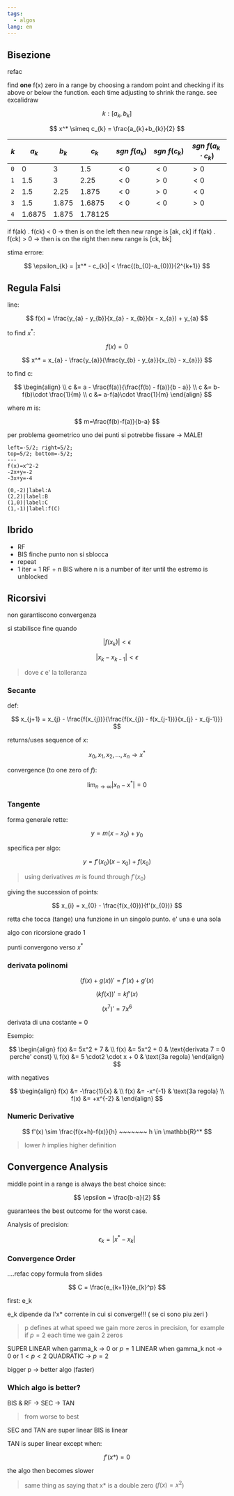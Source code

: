 ```yaml
---
tags:
  - algos
lang: en
---
```


## Bisezione

refac

find **one** f(x) zero in a range by choosing a random point and checking if its above or below the function. each time adjusting to shrink the range.
see excalidraw

$$
k: [a_{k}, b_{k}]
$$

$$
x^* \simeq c_{k} = \frac{a_{k}+b_{k}}{2}
$$

| $k$ | $a_{k}$  | $b_{k}$ | $c_{k}$   | $sgn~f(a_{k})$ | $sgn~f(c_{k})$ | $sgn~f(a_{k} \cdot c_{k})$ |
| --- | -------- | ------- | --------- | -------------- | -------------- | -------------------------- |
| `0` | $0$      | $3$     | $1.5$     | $< 0$          | $< 0$          | $> 0$                      |
| `1` | $1.5$    | $3$     | $2.25$    | $< 0$          | $> 0$          | $< 0$                      |
| `2` | $1.5$    | $2.25$  | $1.875$   | $< 0$          | $> 0$          | $< 0$                      |
| `3` | $1.5$    | $1.875$ | $1.6875$  | $< 0$          | $< 0$          | $> 0$                      |
| `4` | $1.6875$ | $1.875$ | $1.78125$ |                |                |                            |

if f(ak) . f(ck) < 0 -> then is on the left then new range is \[ak, ck]
if f(ak) . f(ck) > 0 -> then is on the right then new range is \[ck, bk]

stima errore:

$$
\epsilon_{k} = |x^* - c_{k}| < \frac{(b_{0}-a_{0})}{2^{k+1}}
$$

## Regula Falsi

line:

$$
f(x) = \frac{y_{a} - y_{b}}{x_{a} - x_{b}}(x - x_{a}) + y_{a}
$$

to find $x^*$:

$$
f(x) = 0
$$

$$
x^* = x_{a} - \frac{y_{a}}{\frac{y_{b} - y_{a}}{x_{b} - x_{a}}}
$$

to find c:

$$
\begin{align} \\
c &= a - \frac{f(a)}{\frac{f(b) - f(a)}{b - a}} \\
c &= b-f(b)\cdot \frac{1}{m} \\
c &= a-f(a)\cdot \frac{1}{m}
\end{align}
$$

where $m$ is:

$$
m=\frac{f(b)-f(a)}{b-a}
$$

per problema geometrico uno dei punti si potrebbe fissare -> MALE!

```desmos-graph
left=-5/2; right=5/2;
top=5/2; bottom=-5/2;
---
f(x)=x^2-2
-2x+y=-2
-3x+y=-4

(0,-2)|label:A
(2,2)|label:B
(1,0)|label:C
(1,-1)|label:f(C)
```

## Ibrido

- RF
- BIS finche punto non si sblocca
- repeat
- 1 iter = 1 RF + n BIS where n is a number of iter until the estremo is unblocked

## Ricorsivi

non garantiscono convergenza

si stabilisce fine quando

$$
|f(x_{k})| < \epsilon
$$

$$
|x_{k} - x_{k-1}| < \epsilon
$$

> dove $\epsilon$ e' la tolleranza

### Secante

def:

$$
x_{j+1} = x_{j} - \frac{f(x_{j})}{\frac{f(x_{j}) - f(x_{j-1})}{x_{j} - x_{j-1}}}
$$

returns/uses sequence of $x$:

$$
x_{0},x_{1},x_{2},\dots,x_{n} \to x^*
$$

convergence (to one zero of $f$):

$$
\lim_{ n \to \infty } |x_{n} - x^*| = 0
$$

### Tangente

forma generale rette:

$$
y = m(x - x_{0}) + y_{0}
$$

specifica per algo:

$$
y = f'(x_{0})(x-x_{0})+f(x_{0})
$$

> using derivatives $m$ is found through $f'(x_0)$

giving the succession of points:

$$
x_{i} = x_{0} - \frac{f(x_{0})}{f'(x_{0})}
$$

retta che tocca (tange) una funzione in un singolo punto. e' una e una sola

algo con ricorsione grado 1

punti convergono verso $x^*$

### derivata polinomi

$$
(f(x) + g(x))' = f'(x)+g'(x)
$$

$$
(kf(x))' = kf'(x)
$$

$$
(x^7)' = 7x^6
$$

derivata di una costante = $0$

Esempio:

$$
\begin{align}
f(x) &= 5x^2 + 7 & \\
f(x) &= 5x^2 + 0 & \text{derivata 7 = 0 perche' const} \\
f(x) &= 5 \cdot2 \cdot x + 0 & \text{3a regola}
\end{align}
$$

with negatives

$$
\begin{align}
f(x) &= -\frac{1}{x} & \\
f(x) &= -x^{-1} & \text{3a regola} \\
f(x) &= +x^{-2} &
\end{align}
$$

### Numeric Derivative

$$
f'(x) \sim \frac{f(x+h)-f(x)}{h} ~~~~~~~ h \in \mathbb{R}^*
$$

> lower $h$ implies higher definition

## Convergence Analysis

middle point in a range is always the best choice since:

$$
\epsilon = \frac{b-a}{2}
$$

guarantees the best outcome for the worst case.

Analysis of precision:

$$
\epsilon_{k} = |x^* - x_{k}|
$$

### Convergence Order

....refac copy formula from slides

$$
C = \frac{e_{k+1}}{e_{k}^p}
$$

first: e_k

e_k dipende da l'x\* corrente in cui si converge!!! ( se ci sono piu zeri )

> p defines at what speed we gain more zeros in precision, for example if $p=2$ each time we gain 2 zeros

SUPER LINEAR when gamma_k -> 0 or $p=1$
LINEAR when gamma_k not -> 0 or $1 < p < 2$
QUADRATIC -> $p=2$

bigger p -> better algo (faster)

### Which algo is better?

BIS & RF -> SEC -> TAN

> from worse to best

SEC and TAN are super linear
BIS is linear

TAN is super linear except when:

$$
f'(x*) = 0
$$

the algo then becomes slower

> same thing as saying that $\text{x*}$ is a double zero ($f(x) = x^2$)
